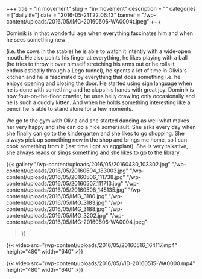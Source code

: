+++
title = "In movement"
slug = "in-movement"
description = ""
categories = ["dailylife"]
date = "2016-05-21T22:06:13"
banner = "/wp-content/uploads/2016/05/IMG-20160506-WA0004t.jpeg"
+++

Dominik is in that wonderful age when everything fascinates him and when he sees something new

(i.e. the cows in the stable) he is able to watch it intently with a wide-open mouth. He also points
his finger at everything, he likes playing with a ball (he tries to throw it over himself
stretching his arms out or he rolls it enthusiastically through a Lego tunnel), he spents a lot of
time in Olivia's kitchen and he is fascinated by everything that does something i.e. he enjoys
opening and closing the door. He started using sign language when he is done with something and he
claps his hands with great joy. Dominik is now four-on-the-floor crawler, he uses belly crawling
only occasionally and he is such a cuddly kitten. And when he holds something interesting like a
pencil he is able to stand alone for a few moments.

We go to the gym with Olivia and she started dancing as well what makes her very happy and she can
do a nice somersault. She asks every day when she finally can go to the kindergarten and she likes
to go shopping. She always pick up something new in the shop and brings me home, so I can cook
something from it (last time I got an eggplant). She is very talkative, she always reads or sings
something and she likes to go to the library.

{{< gallery
    "/wp-content/uploads/2016/05/20160430_103302.jpg"
    "/wp-content/uploads/2016/05/20160504_183003.jpg"
    "/wp-content/uploads/2016/05/20160506_111738.jpg"
    "/wp-content/uploads/2016/05/20160507_111713.jpg"
    "/wp-content/uploads/2016/05/20160508_145135.jpg"
    "/wp-content/uploads/2016/05/IMG_3180.jpg"
    "/wp-content/uploads/2016/05/IMG_3183.jpg"
    "/wp-content/uploads/2016/05/IMG_3188.jpg"
    "/wp-content/uploads/2016/05/IMG_3202.jpg"
    "/wp-content/uploads/2016/05/IMG-20160506-WA0004.jpeg"
>}}

{{< video src="/wp-content/uploads/2016/05/20160516_164117.mp4" height="480" width="640" >}}



{{< video src="/wp-content/uploads/2016/05/VID-20160515-WA0000.mp4" height="480" width="640" >}}

